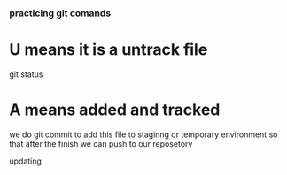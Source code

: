 ### practicing git comands
# U means it is a untrack file
git status
# A means added and tracked
we do git commit to add this file to staginng or temporary environment
so that after the finish we can push to our reposetory

updating
